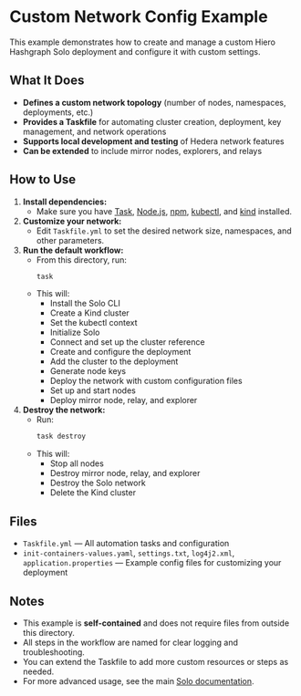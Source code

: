 # Custom Network Config Example

This example demonstrates how to create and manage a custom Hiero Hashgraph Solo deployment and configure it with custom settings.

## What It Does

* **Defines a custom network topology** (number of nodes, namespaces, deployments, etc.)
* **Provides a Taskfile** for automating cluster creation, deployment, key management, and network operations
* **Supports local development and testing** of Hedera network features
* **Can be extended** to include mirror nodes, explorers, and relays

## How to Use

1. **Install dependencies:**
   * Make sure you have [Task](https://taskfile.dev/), [Node.js](https://nodejs.org/), [npm](https://www.npmjs.com/), [kubectl](https://kubernetes.io/docs/tasks/tools/), and [kind](https://kind.sigs.k8s.io/) installed.
2. **Customize your network:**
   * Edit `Taskfile.yml` to set the desired network size, namespaces, and other parameters.
3. **Run the default workflow:**
   * From this directory, run:
     ```sh
     task
     ```
   * This will:
     * Install the Solo CLI
     * Create a Kind cluster
     * Set the kubectl context
     * Initialize Solo
     * Connect and set up the cluster reference
     * Create and configure the deployment
     * Add the cluster to the deployment
     * Generate node keys
     * Deploy the network with custom configuration files
     * Set up and start nodes
     * Deploy mirror node, relay, and explorer
4. **Destroy the network:**
   * Run:
     ```sh
     task destroy
     ```
   * This will:
     * Stop all nodes
     * Destroy mirror node, relay, and explorer
     * Destroy the Solo network
     * Delete the Kind cluster

## Files

* `Taskfile.yml` — All automation tasks and configuration
* `init-containers-values.yaml`, `settings.txt`, `log4j2.xml`, `application.properties` — Example config files for customizing your deployment

## Notes

* This example is **self-contained** and does not require files from outside this directory.
* All steps in the workflow are named for clear logging and troubleshooting.
* You can extend the Taskfile to add more custom resources or steps as needed.
* For more advanced usage, see the main [Solo documentation](https://github.com/hashgraph/solo).
